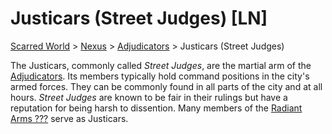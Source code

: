 # Justicars (Street Judges) [LN]
[Scarred World](./scarred-world.md) > [Nexus](./city.md) > [Adjudicators](./judges.md) > Justicars (Street Judges)

The Justicars, commonly called *Street Judges*, are the martial arm of the [Adjudicators](./judges.md). Its members typically hold command positions in the city's armed forces. They can be commonly found in all parts of the city and at all hours. *Street Judges* are known to be fair in their rulings but have a reputation for being harsh to dissention. Many members of the [Radiant Arms ???](./paladins.md) serve as Justicars.
